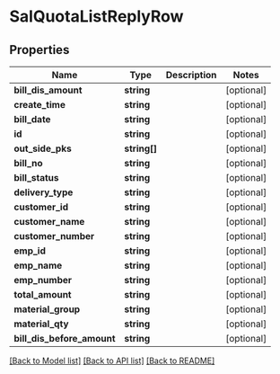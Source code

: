# SalQuotaListReplyRow

## Properties
Name | Type | Description | Notes
------------ | ------------- | ------------- | -------------
**bill_dis_amount** | **string** |  | [optional] 
**create_time** | **string** |  | [optional] 
**bill_date** | **string** |  | [optional] 
**id** | **string** |  | [optional] 
**out_side_pks** | **string[]** |  | [optional] 
**bill_no** | **string** |  | [optional] 
**bill_status** | **string** |  | [optional] 
**delivery_type** | **string** |  | [optional] 
**customer_id** | **string** |  | [optional] 
**customer_name** | **string** |  | [optional] 
**customer_number** | **string** |  | [optional] 
**emp_id** | **string** |  | [optional] 
**emp_name** | **string** |  | [optional] 
**emp_number** | **string** |  | [optional] 
**total_amount** | **string** |  | [optional] 
**material_group** | **string** |  | [optional] 
**material_qty** | **string** |  | [optional] 
**bill_dis_before_amount** | **string** |  | [optional] 

[[Back to Model list]](../README.md#documentation-for-models) [[Back to API list]](../README.md#documentation-for-api-endpoints) [[Back to README]](../README.md)


